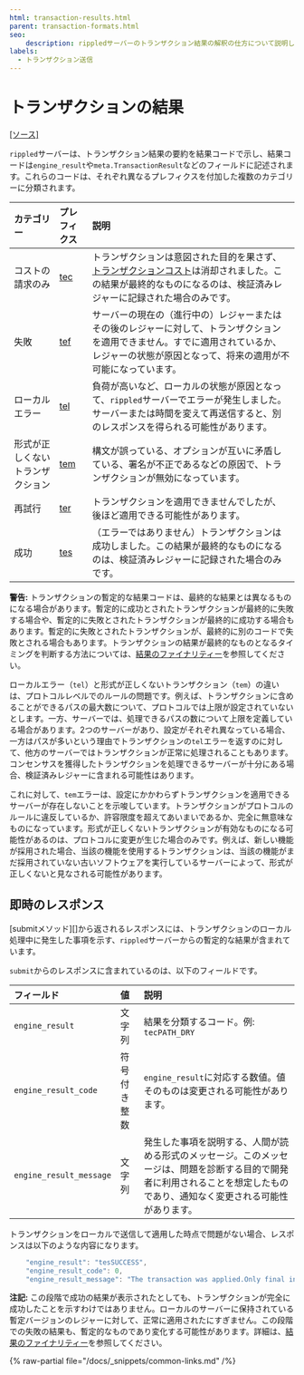 ```yaml
---
html: transaction-results.html
parent: transaction-formats.html
seo:
    description: rippledサーバーのトランザクション結果の解釈の仕方について説明します。
labels:
  - トランザクション送信
---
```

# トランザクションの結果

[[ソース]](https://github.com/XRPLF/rippled/blob/master/src/ripple/protocol/TER.h "Source")

`rippled`サーバーは、トランザクション結果の要約を結果コードで示し、結果コードは`engine_result`や`meta.TransactionResult`などのフィールドに記述されます。これらのコードは、それぞれ異なるプレフィクスを付加した複数のカテゴリーに分類されます。

| カテゴリー              | プレフィクス                  | 説明                |
|:----------------------|:------------------------|:---------------------------|
| コストの請求のみ     | [tec](tec-codes.md)   | トランザクションは意図された目的を果さず、[トランザクションコスト](../../../../concepts/transactions/transaction-cost.md)は消却されました。この結果が最終的なものになるのは、検証済みレジャーに記録された場合のみです。 |
| 失敗               | [tef](tef-codes.md)   | サーバーの現在の（進行中の）レジャーまたはその後のレジャーに対して、トランザクションを適用できません。すでに適用されているか、レジャーの状態が原因となって、将来の適用が不可能になっています。 |
| ローカルエラー           | [tel](tel-codes.md)   | 負荷が高いなど、ローカルの状態が原因となって、`rippled`サーバーでエラーが発生しました。サーバーまたは時間を変えて再送信すると、別のレスポンスを得られる可能性があります。 |
| 形式が正しくないトランザクション | [tem](tem-codes.md)   | 構文が誤っている、オプションが互いに矛盾している、署名が不正であるなどの原因で、トランザクションが無効になっています。 |
| 再試行                 | [ter](ter-codes.md)   | トランザクションを適用できませんでしたが、後ほど適用できる可能性があります。 |
| 成功               | [tes](tes-success.md) | （エラーではありません）トランザクションは成功しました。この結果が最終的なものになるのは、検証済みレジャーに記録された場合のみです。 |

**警告:** トランザクションの暫定的な結果コードは、最終的な結果とは異なるものになる場合があります。暫定的に成功とされたトランザクションが最終的に失敗する場合や、暫定的に失敗とされたトランザクションが最終的に成功する場合もあります。暫定的に失敗とされたトランザクションが、最終的に別のコードで失敗とされる場合もあります。トランザクションの結果が最終的なものとなるタイミングを判断する方法については、[結果のファイナリティー](../../../../concepts/transactions/finality-of-results/index.md)を参照してください。

ローカルエラー（`tel`）と形式が正しくないトランザクション（`tem`）の違いは、プロトコルレベルでのルールの問題です。例えば、トランザクションに含めることができるパスの最大数について、プロトコルでは上限が設定されていないとします。一方、サーバーでは、処理できるパスの数について上限を定義している場合があります。2つのサーバーがあり、設定がそれぞれ異なっている場合、一方はパスが多いという理由でトランザクションの`tel`エラーを返すのに対して、他方のサーバーではトランザクションが正常に処理されることもあります。コンセンサスを獲得したトランザクションを処理できるサーバーが十分にある場合、検証済みレジャーに含まれる可能性はあります。

これに対して、`tem`エラーは、設定にかかわらずトランザクションを適用できるサーバーが存在しないことを示唆しています。トランザクションがプロトコルのルールに違反しているか、許容限度を超えてあいまいであるか、完全に無意味なものになっています。形式が正しくないトランザクションが有効なものになる可能性があるのは、プロトコルに変更が生じた場合のみです。例えば、新しい機能が採用された場合、当該の機能を使用するトランザクションは、当該の機能がまだ採用されていない古いソフトウェアを実行しているサーバーによって、形式が正しくないと見なされる可能性があります。


## 即時のレスポンス

[submitメソッド][]から返されるレスポンスには、トランザクションのローカル処理中に発生した事項を示す、`rippled`サーバーからの暫定的な結果が含まれています。

`submit`からのレスポンスに含まれているのは、以下のフィールドです。

| フィールド                   | 値          | 説明                       |
|:------------------------|:---------------|:----------------------------------|
| `engine_result`          | 文字列         | 結果を分類するコード。例: `tecPATH_DRY` |
| `engine_result_code`    | 符号付き整数 | `engine_result`に対応する数値。値そのものは変更される可能性があります。 |
| `engine_result_message` | 文字列         | 発生した事項を説明する、人間が読める形式のメッセージ。このメッセージは、問題を診断する目的で開発者に利用されることを想定したものであり、通知なく変更される可能性があります。 |

トランザクションをローカルで送信して適用した時点で問題がない場合、レスポンスは以下のような内容になります。

```js
    "engine_result": "tesSUCCESS",
    "engine_result_code": 0,
    "engine_result_message": "The transaction was applied.Only final in a validated ledger."
```

**注記:** この段階で成功の結果が表示されたとしても、トランザクションが完全に成功したことを示すわけではありません。ローカルのサーバーに保持されている暫定バージョンのレジャーに対して、正常に適用されたにすぎません。この段階での失敗の結果も、暫定的なものであり変化する可能性があります。詳細は、[結果のファイナリティー](../../../../concepts/transactions/finality-of-results/index.md)を参照してください。

{% raw-partial file="/docs/_snippets/common-links.md" /%}
